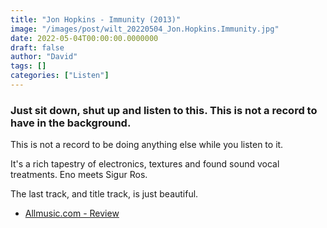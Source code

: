 ```yaml
---
title: "Jon Hopkins - Immunity (2013)"
image: "/images/post/wilt_20220504_Jon.Hopkins.Immunity.jpg"
date: 2022-05-04T00:00:00.0000000
draft: false
author: "David"
tags: []
categories: ["Listen"]
---
```

### Just sit down, shut up and listen to this. This is not a record to have in the background.

 This is not a record to be doing anything else while you listen to it. 

 It's a rich tapestry of electronics, textures and found sound vocal treatments. Eno meets Sigur Ros.

 The last track, and title track, is just beautiful. 

-  [Allmusic.com - Review](https://www.allmusic.com/album/immunity-mw0002506311)